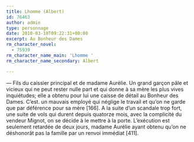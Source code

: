 ```yaml
---
title: Lhomme (Albert)
id: 76463
author: admin
type: personnage
date: 2010-03-10T09:22:31+00:00
excerpt: Au Bonheur des Dames
rm_character_novel:
  - 75939
rm_character_name_main: 'Lhomme '
rm_character_name_secondary: Albert

---
```

— Fils du caissier principal et de madame Aurélie. Un grand garçon pâle et vicieux qui ne peut rester nulle part et qui donne à sa mère les plus vives inquiétudes; elle a obtenu pour lui une caisse de détail au Bonheur des Dames. C&rsquo;est. un mauvais employé qui néglige le travail et qu&rsquo;on ne garde que par déférence pour sa mère [166]. A la suite d&rsquo;un scandale trop fort, une suite de vols qui durent depuis quatorze mois, avec la complicité du vendeur Mignot, on se décide à le mettre à la porte. L&rsquo;exécution est seulement retardée de deux jours, madame Aurélie ayant obtenu qu&rsquo;on ne déshonorât pas la famille par un renvoi immédiat [411]. 